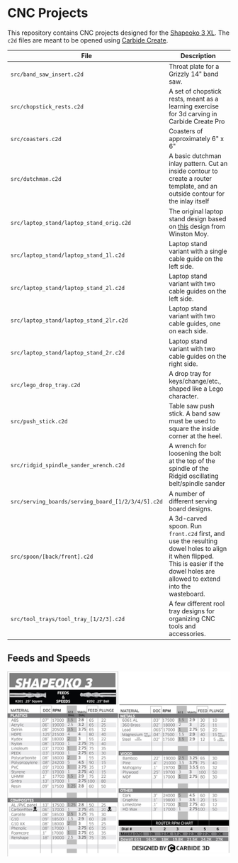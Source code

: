 # CNC Projects

This repository contains CNC projects designed for the [Shapeoko 3 XL](https://shop.carbide3d.com/products/shapeoko3?variant=14064088580157). The `c2d` files are meant to be opened using [Carbide Create](https://carbide3d.com/carbidecreate/).

| File                                               | Description                                                                                                                                                                        |
| -------------------------------------------------- | ---------------------------------------------------------------------------------------------------------------------------------------------------------------------------------- |
| `src/band_saw_insert.c2d`                          | Throat plate for a Grizzly 14" band saw.                                                                                                                                           |
| `src/chopstick_rests.c2d`                          | A set of chopstick rests, meant as a learning exercise for 3d carving in Carbide Create Pro                                                                                        |
| `src/coasters.c2d`                                 | Coasters of approximately 6" x 6"                                                                                                                                                  |
| `src/dutchman.c2d`                                 | A basic dutchman inlay pattern. Cut an inside contour to create a router template, and an outside contour for the inlay itself                                                     |
| `src/laptop_stand/laptop_stand_orig.c2d`           | The original laptop stand design based on [this](http://www.winstonmoy.com/2016/06/diy-laptop-stand-for-5-in-materials/) design from Winston Moy.                                  |
| `src/laptop_stand/laptop_stand_1l.c2d`             | Laptop stand variant with a single cable guide on the left side.                                                                                                                   |
| `src/laptop_stand/laptop_stand_2l.c2d`             | Laptop stand variant with two cable guides on the left side.                                                                                                                       |
| `src/laptop_stand/laptop_stand_2lr.c2d`            | Laptop stand variant with two cable guides, one on each side.                                                                                                                      |
| `src/laptop_stand/laptop_stand_2r.c2d`             | Laptop stand variant with two cable guides on the right side.                                                                                                                      |
| `src/lego_drop_tray.c2d`                           | A drop tray for keys/change/etc., shaped like a Lego character.                                                                                                                    |
| `src/push_stick.c2d`                               | Table saw push stick. A band saw must be used to square the inside corner at the heel.                                                                                             |
| `src/ridgid_spindle_sander_wrench.c2d`             | A wrench for loosening the bolt at the top of the spindle of the Ridgid oscillating belt/spindle sander                                                                            |
| `src/serving_boards/serving_board_[1/2/3/4/5].c2d` | A number of different serving board designs.                                                                                                                                       |
| `src/spoon/[back/front].c2d`                       | A 3d-carved spoon. Run `front.c2d` first, and use the resulting dowel holes to align it when flipped. This is easier if the dowel holes are allowed to extend into the wasteboard. |
| `src/tool_trays/tool_tray_[1/2/3].c2d`             | A few different rool tray designs for organizing CNC tools and accessories.                                                                                                        |

## Feeds and Speeds

![Feeds and speeds chart](assets/S3_feeds_250.jpg)
